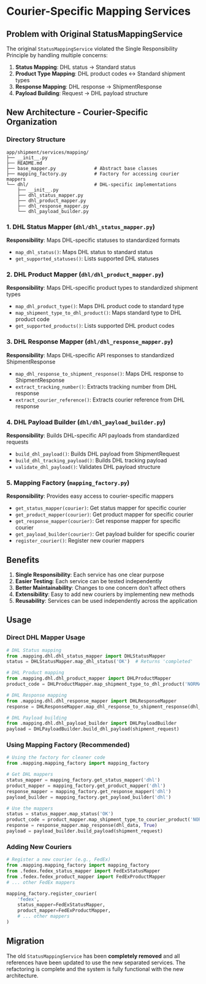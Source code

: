 # Courier-Specific Mapping Services

## Problem with Original StatusMappingService

The original `StatusMappingService` violated the Single Responsibility Principle by handling multiple concerns:

1. **Status Mapping**: DHL status → Standard status
2. **Product Type Mapping**: DHL product codes ↔ Standard shipment types  
3. **Response Mapping**: DHL response → ShipmentResponse
4. **Payload Building**: Request → DHL payload structure

## New Architecture - Courier-Specific Organization

### Directory Structure
```
app/shipment/services/mapping/
├── __init__.py
├── README.md
├── base_mapper.py              # Abstract base classes
├── mapping_factory.py          # Factory for accessing courier mappers
└── dhl/                        # DHL-specific implementations
    ├── __init__.py
    ├── dhl_status_mapper.py
    ├── dhl_product_mapper.py
    ├── dhl_response_mapper.py
    └── dhl_payload_builder.py
```

### 1. DHL Status Mapper (`dhl/dhl_status_mapper.py`)
**Responsibility**: Maps DHL-specific statuses to standardized formats
- `map_dhl_status()`: Maps DHL status to standard status
- `get_supported_statuses()`: Lists supported DHL statuses

### 2. DHL Product Mapper (`dhl/dhl_product_mapper.py`)
**Responsibility**: Maps DHL-specific product types to standardized shipment types
- `map_dhl_product_type()`: Maps DHL product code to standard type
- `map_shipment_type_to_dhl_product()`: Maps standard type to DHL product code
- `get_supported_products()`: Lists supported DHL product codes

### 3. DHL Response Mapper (`dhl/dhl_response_mapper.py`)
**Responsibility**: Maps DHL-specific API responses to standardized ShipmentResponse
- `map_dhl_response_to_shipment_response()`: Maps DHL response to ShipmentResponse
- `extract_tracking_number()`: Extracts tracking number from DHL response
- `extract_courier_reference()`: Extracts courier reference from DHL response

### 4. DHL Payload Builder (`dhl/dhl_payload_builder.py`)
**Responsibility**: Builds DHL-specific API payloads from standardized requests
- `build_dhl_payload()`: Builds DHL payload from ShipmentRequest
- `build_dhl_tracking_payload()`: Builds DHL tracking payload
- `validate_dhl_payload()`: Validates DHL payload structure

### 5. Mapping Factory (`mapping_factory.py`)
**Responsibility**: Provides easy access to courier-specific mappers
- `get_status_mapper(courier)`: Get status mapper for specific courier
- `get_product_mapper(courier)`: Get product mapper for specific courier
- `get_response_mapper(courier)`: Get response mapper for specific courier
- `get_payload_builder(courier)`: Get payload builder for specific courier
- `register_courier()`: Register new courier mappers

## Benefits

1. **Single Responsibility**: Each service has one clear purpose
2. **Easier Testing**: Each service can be tested independently
3. **Better Maintainability**: Changes to one concern don't affect others
4. **Extensibility**: Easy to add new couriers by implementing new methods
5. **Reusability**: Services can be used independently across the application

## Usage

### Direct DHL Mapper Usage
```python
# DHL Status mapping
from .mapping.dhl.dhl_status_mapper import DHLStatusMapper
status = DHLStatusMapper.map_dhl_status('OK')  # Returns 'completed'

# DHL Product mapping
from .mapping.dhl.dhl_product_mapper import DHLProductMapper
product_code = DHLProductMapper.map_shipment_type_to_dhl_product('NORMAL')  # Returns 'V01PAK'

# DHL Response mapping
from .mapping.dhl.dhl_response_mapper import DHLResponseMapper
response = DHLResponseMapper.map_dhl_response_to_shipment_response(dhl_data, True)

# DHL Payload building
from .mapping.dhl.dhl_payload_builder import DHLPayloadBuilder
payload = DHLPayloadBuilder.build_dhl_payload(shipment_request)
```

### Using Mapping Factory (Recommended)
```python
# Using the factory for cleaner code
from .mapping.mapping_factory import mapping_factory

# Get DHL mappers
status_mapper = mapping_factory.get_status_mapper('dhl')
product_mapper = mapping_factory.get_product_mapper('dhl')
response_mapper = mapping_factory.get_response_mapper('dhl')
payload_builder = mapping_factory.get_payload_builder('dhl')

# Use the mappers
status = status_mapper.map_status('OK')
product_code = product_mapper.map_shipment_type_to_courier_product('NORMAL')
response = response_mapper.map_response(dhl_data, True)
payload = payload_builder.build_payload(shipment_request)
```

### Adding New Couriers
```python
# Register a new courier (e.g., FedEx)
from .mapping.mapping_factory import mapping_factory
from .fedex.fedex_status_mapper import FedExStatusMapper
from .fedex.fedex_product_mapper import FedExProductMapper
# ... other FedEx mappers

mapping_factory.register_courier(
    'fedex',
    status_mapper=FedExStatusMapper,
    product_mapper=FedExProductMapper,
    # ... other mappers
)
```

## Migration

The old `StatusMappingService` has been **completely removed** and all references have been updated to use the new separated services. The refactoring is complete and the system is fully functional with the new architecture.
